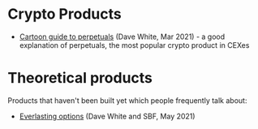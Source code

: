 # Crypto Products
* [Cartoon guide to perpetuals](https://www.paradigm.xyz/2021/03/the-cartoon-guide-to-perps/) (Dave White, Mar 2021) -
  a good explanation of perpetuals, the most popular crypto product in CEXes
  
# Theoretical products
Products that haven't been built yet which people frequently talk about:
* [Everlasting options](https://www.paradigm.xyz/2021/05/everlasting-options/) (Dave White and SBF, May 2021)